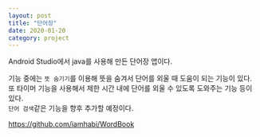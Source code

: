 ```yaml
---
layout: post
title: "단어장"
date: 2020-01-20
category: project
---
```


Android Studio에서 java를 사용해 만든 단어장 앱이다.

기능 중에는 `뜻 숨기기`를 이용해 뜻을 숨겨서 단어를 외울 때 도움이 되는 기능이 있다. 또 타이머 기능을 사용해서 제한 시간 내에 단어를 외울 수 있도록 도와주는 기능 등이 있다.  
`단어 검색`같은 기능을 향후 추가할 예정이다.

<https://github.com/iamhabi/WordBook>